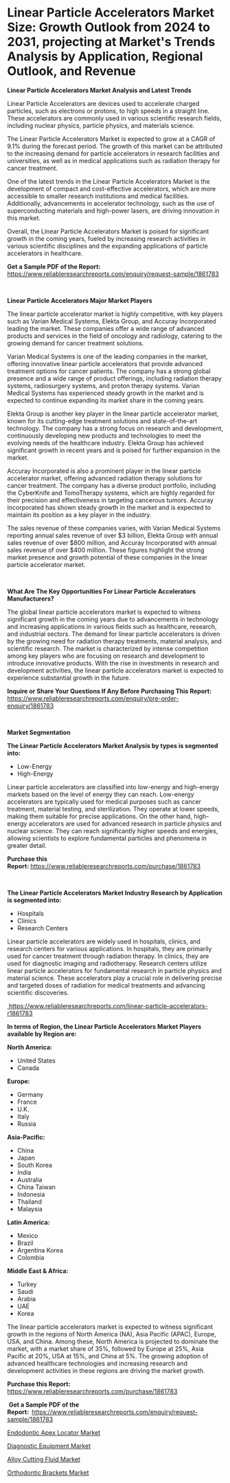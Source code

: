 <p><h1>Linear Particle Accelerators Market Size: Growth Outlook from 2024 to 2031, projecting at Market's Trends Analysis by Application, Regional Outlook, and Revenue</h1></p><p><strong>Linear Particle Accelerators Market Analysis and Latest Trends</strong></p>
<p><p>Linear Particle Accelerators are devices used to accelerate charged particles, such as electrons or protons, to high speeds in a straight line. These accelerators are commonly used in various scientific research fields, including nuclear physics, particle physics, and materials science.</p><p>The Linear Particle Accelerators Market is expected to grow at a CAGR of 9.1% during the forecast period. The growth of this market can be attributed to the increasing demand for particle accelerators in research facilities and universities, as well as in medical applications such as radiation therapy for cancer treatment.</p><p>One of the latest trends in the Linear Particle Accelerators Market is the development of compact and cost-effective accelerators, which are more accessible to smaller research institutions and medical facilities. Additionally, advancements in accelerator technology, such as the use of superconducting materials and high-power lasers, are driving innovation in this market.</p><p>Overall, the Linear Particle Accelerators Market is poised for significant growth in the coming years, fueled by increasing research activities in various scientific disciplines and the expanding applications of particle accelerators in healthcare.</p></p>
<p><strong>Get a Sample PDF of the Report:&nbsp;</strong> <a href="https://www.reliableresearchreports.com/enquiry/request-sample/1861783">https://www.reliableresearchreports.com/enquiry/request-sample/1861783</a></p>
<p>&nbsp;</p>
<p><strong>Linear Particle Accelerators Major Market Players</strong></p>
<p><p>The linear particle accelerator market is highly competitive, with key players such as Varian Medical Systems, Elekta Group, and Accuray Incorporated leading the market. These companies offer a wide range of advanced products and services in the field of oncology and radiology, catering to the growing demand for cancer treatment solutions.</p><p>Varian Medical Systems is one of the leading companies in the market, offering innovative linear particle accelerators that provide advanced treatment options for cancer patients. The company has a strong global presence and a wide range of product offerings, including radiation therapy systems, radiosurgery systems, and proton therapy systems. Varian Medical Systems has experienced steady growth in the market and is expected to continue expanding its market share in the coming years.</p><p>Elekta Group is another key player in the linear particle accelerator market, known for its cutting-edge treatment solutions and state-of-the-art technology. The company has a strong focus on research and development, continuously developing new products and technologies to meet the evolving needs of the healthcare industry. Elekta Group has achieved significant growth in recent years and is poised for further expansion in the market.</p><p>Accuray Incorporated is also a prominent player in the linear particle accelerator market, offering advanced radiation therapy solutions for cancer treatment. The company has a diverse product portfolio, including the CyberKnife and TomoTherapy systems, which are highly regarded for their precision and effectiveness in targeting cancerous tumors. Accuray Incorporated has shown steady growth in the market and is expected to maintain its position as a key player in the industry.</p><p>The sales revenue of these companies varies, with Varian Medical Systems reporting annual sales revenue of over $3 billion, Elekta Group with annual sales revenue of over $800 million, and Accuray Incorporated with annual sales revenue of over $400 million. These figures highlight the strong market presence and growth potential of these companies in the linear particle accelerator market.</p></p>
<p>&nbsp;</p>
<p><strong>What Are The Key Opportunities For Linear Particle Accelerators Manufacturers?</strong></p>
<p><p>The global linear particle accelerators market is expected to witness significant growth in the coming years due to advancements in technology and increasing applications in various fields such as healthcare, research, and industrial sectors. The demand for linear particle accelerators is driven by the growing need for radiation therapy treatments, material analysis, and scientific research. The market is characterized by intense competition among key players who are focusing on research and development to introduce innovative products. With the rise in investments in research and development activities, the linear particle accelerators market is expected to experience substantial growth in the future.</p></p>
<p><strong>Inquire or Share Your Questions If Any Before Purchasing This Report:</strong> <a href="https://www.reliableresearchreports.com/enquiry/pre-order-enquiry/1861783">https://www.reliableresearchreports.com/enquiry/pre-order-enquiry/1861783</a></p>
<p>&nbsp;</p>
<p><strong>Market Segmentation</strong></p>
<p><strong>The Linear Particle Accelerators Market Analysis by types is segmented into:</strong></p>
<p><ul><li>Low-Energy</li><li>High-Energy</li></ul></p>
<p><p>Linear particle accelerators are classified into low-energy and high-energy markets based on the level of energy they can reach. Low-energy accelerators are typically used for medical purposes such as cancer treatment, material testing, and sterilization. They operate at lower speeds, making them suitable for precise applications. On the other hand, high-energy accelerators are used for advanced research in particle physics and nuclear science. They can reach significantly higher speeds and energies, allowing scientists to explore fundamental particles and phenomena in greater detail.</p></p>
<p><strong>Purchase this Report:&nbsp;</strong><a href="https://www.reliableresearchreports.com/purchase/1861783">https://www.reliableresearchreports.com/purchase/1861783</a></p>
<p>&nbsp;</p>
<p><strong>The Linear Particle Accelerators Market Industry Research by Application is segmented into:</strong></p>
<p><ul><li>Hospitals</li><li>Clinics</li><li>Research Centers</li></ul></p>
<p><p>Linear particle accelerators are widely used in hospitals, clinics, and research centers for various applications. In hospitals, they are primarily used for cancer treatment through radiation therapy. In clinics, they are used for diagnostic imaging and radiotherapy. Research centers utilize linear particle accelerators for fundamental research in particle physics and material science. These accelerators play a crucial role in delivering precise and targeted doses of radiation for medical treatments and advancing scientific discoveries.</p></p>
<p><a href="https://www.reliableresearchreports.com/linear-particle-accelerators-r1861783">&nbsp;https://www.reliableresearchreports.com/linear-particle-accelerators-r1861783</a></p>
<p><strong>In terms of Region, the Linear Particle Accelerators Market Players available by Region are:</strong></p>
<p>
    <p> <strong> North America: </strong>
        <ul>
            <li>United States</li>
            <li>Canada</li>
        </ul>
        </p> 
    <p> <strong> Europe: </strong>
        <ul>
            <li>Germany</li>
            <li>France</li>
            <li>U.K.</li>
            <li>Italy</li>
            <li>Russia</li>
        </ul>
        </p> 
    <p> <strong> Asia-Pacific: </strong>
        <ul>
            <li>China</li>
            <li>Japan</li>
            <li>South Korea</li>
            <li>India</li>
            <li>Australia</li>
            <li>China Taiwan</li>
            <li>Indonesia</li>
            <li>Thailand</li>
            <li>Malaysia</li>
        </ul>
        </p> 
    <p> <strong> Latin America: </strong>
        <ul>
            <li>Mexico</li>
            <li>Brazil</li>
            <li>Argentina Korea</li>
            <li>Colombia</li>
        </ul>
        </p> 
    <p> <strong> Middle East & Africa: </strong>
        <ul>
            <li>Turkey</li>
            <li>Saudi</li>
            <li>Arabia</li>
            <li>UAE</li>
            <li>Korea</li>
        </ul>
    </p>
    </p>
<p><p>The linear particle accelerators market is expected to witness significant growth in the regions of North America (NA), Asia Pacific (APAC), Europe, USA, and China. Among these, North America is projected to dominate the market, with a market share of 35%, followed by Europe at 25%, Asia Pacific at 20%, USA at 15%, and China at 5%. The growing adoption of advanced healthcare technologies and increasing research and development activities in these regions are driving the market growth.</p></p>
<p><strong>Purchase this Report: </strong><a href="https://www.reliableresearchreports.com/purchase/1861783">https://www.reliableresearchreports.com/purchase/1861783</a></p>
<p>&nbsp;<strong>Get a Sample PDF of the Report:&nbsp;&nbsp;</strong><a href="https://www.reliableresearchreports.com/enquiry/request-sample/1861783">https://www.reliableresearchreports.com/enquiry/request-sample/1861783</a></p>
<p><strong></strong></p>
<p><p><a href="https://github.com/nicholepatriciadoylenwnrjr0/Market-Research-Report-List-2/blob/main/endodontic-apex-locator-market.md">Endodontic Apex Locator Market</a></p><p><a href="https://github.com/gamblestampleyjenny50m5sl6/Market-Research-Report-List-2/blob/main/diagnostic-equipment-market.md">Diagnostic Equipment Market</a></p><p><a href="https://issuu.com/reportprime-2/docs/alloy-cutting-fluid-market-size-2030.pptx">Alloy Cutting Fluid Market</a></p><p><a href="https://github.com/barbarakss89/Market-Research-Report-List-1/blob/main/orthodontic-brackets-market.md">Orthodontic Brackets Market</a></p></p>
